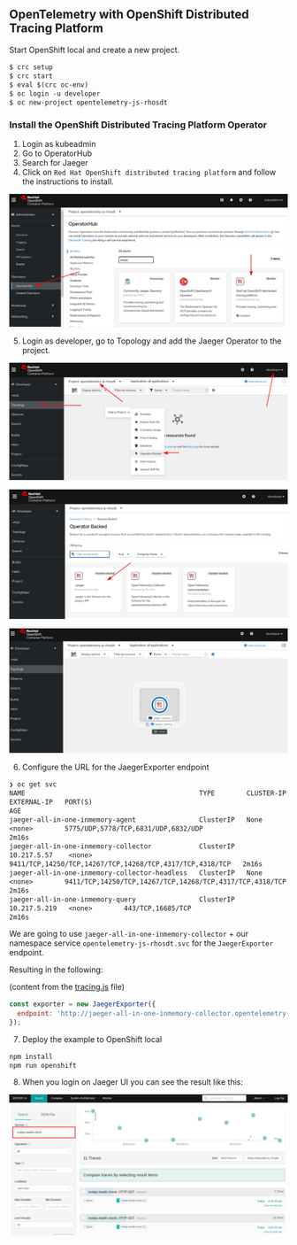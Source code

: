 ## OpenTelemetry with OpenShift Distributed Tracing Platform

Start OpenShift local and create a new project.

```
$ crc setup
$ crc start
$ eval $(crc oc-env)
$ oc login -u developer
$ oc new-project opentelemetry-js-rhosdt
```
### Install the OpenShift Distributed Tracing Platform Operator

1. Login as kubeadmin
2. Go to OperatorHub
3. Search for Jaeger
4. Click on `Red Hat OpenShift distributed tracing platform` and follow the instructions to install.

![kubeadmin-login-operatorhub](images/kubeadmin.png)

5. Login as developer, go to Topology and add the Jaeger Operator to the project.

![operator](images/operator.png)

![jaeger](images/jaeger.png)

![topology](images/topology.png)

6. Configure the URL for the JaegerExporter endpoint

```
❯ oc get svc
NAME                                            TYPE        CLUSTER-IP     EXTERNAL-IP   PORT(S)                                                    AGE
jaeger-all-in-one-inmemory-agent                ClusterIP   None           <none>        5775/UDP,5778/TCP,6831/UDP,6832/UDP                        2m16s
jaeger-all-in-one-inmemory-collector            ClusterIP   10.217.5.57    <none>        9411/TCP,14250/TCP,14267/TCP,14268/TCP,4317/TCP,4318/TCP   2m16s
jaeger-all-in-one-inmemory-collector-headless   ClusterIP   None           <none>        9411/TCP,14250/TCP,14267/TCP,14268/TCP,4317/TCP,4318/TCP   2m16s
jaeger-all-in-one-inmemory-query                ClusterIP   10.217.5.219   <none>        443/TCP,16685/TCP                                          2m16s
```

We are going to use `jaeger-all-in-one-inmemory-collector` + 
our namespace service `opentelemetry-js-rhosdt.svc` for the
 `JaegerExporter` endpoint. 
 
Resulting in the following:

(content from the [tracing.js](./tracing.js) file)
```js
const exporter = new JaegerExporter({
  endpoint: 'http://jaeger-all-in-one-inmemory-collector.opentelemetry-js-rhosdt.svc:14268/api/traces'
});
```

7. Deploy the example to OpenShift local

```
npm install
npm run openshift
```

8. When you login on Jaeger UI you can see the result like this:

![result](images/result.png)
